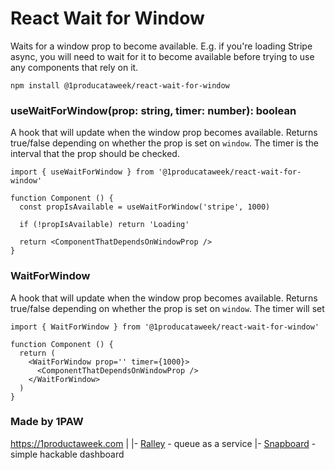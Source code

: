 # React Wait for Window

Waits for a window prop to become available. E.g. if you're loading Stripe async, you will need to wait for it to become available before trying to use any components that rely on it.

```
npm install @1producataweek/react-wait-for-window
```


### useWaitForWindow(prop: string, timer: number): boolean

A hook that will update when the window prop becomes available. Returns true/false depending on whether the prop is set on `window`. The timer is the interval that the prop should be checked.

```tsx
import { useWaitForWindow } from '@1producataweek/react-wait-for-window'

function Component () {
  const propIsAvailable = useWaitForWindow('stripe', 1000)

  if (!propIsAvailable) return 'Loading'

  return <ComponentThatDependsOnWindowProp />
}
```


### WaitForWindow

A hook that will update when the window prop becomes available. Returns true/false depending on whether the prop is set on `window`. The timer will set 

```tsx
import { WaitForWindow } from '@1producataweek/react-wait-for-window'

function Component () {
  return (
    <WaitForWindow prop='' timer={1000}>
      <ComponentThatDependsOnWindowProp />
    </WaitForWindow>
  )
}
```



### Made by 1PAW

https://1productaweek.com
  |
  |- [Ralley](https://ralley.io) - queue as a service
  |- [Snapboard](https://snapboard.io) - simple hackable dashboard